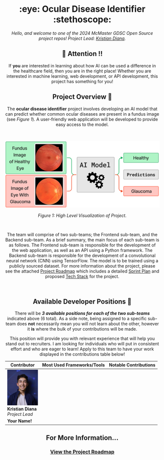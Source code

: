 <h1 align="center"> :eye: Ocular Disease Identifier :stethoscope:</h1>

<div align="center">


*Hello, and welcome to one of the 2024 McMaster GDSC Open Source project repos! Project Lead: [Kristian Diana](https://github.com/kristiandiana).*



## :loudspeaker: Attention :bangbang:

If **you** are interested in learning about how AI can be used a difference in the healthcare field, then you are in the right place! Whether you are interested in machine learning, web development, or API development, this project has something for you! 

## Project Overview :page_with_curl: 

The **ocular disease identifier** project involves developing an AI model that can predict whether common ocular diseases are present in a fundus image (see *Figure 1*). A user-friendly web application will be developed to provide easy access to the model.

<br/>

![Figure 1](./Documentation/images/Figure1.png)
<p align="center"><em>Figure 1: High Level Visualization of Project.</em></p>


<br/>

The team will comprise of two sub-teams; the Frontend sub-team, and the Backend sub-team. As a brief summary, the main focus of each sub-team is as follows. The Frontend sub-team is responsible for the development of the web application, as well as an API using a Python framework. The Backend sub-team is responsible for the development of a convolutional neural network (CNN) using TensorFlow. The model is to be trained using a publicly sourced dataset. For more information about the project, please see the attached [Project Roadmap](./PROJECT-ROADMAP.md) which includes a detailed [Sprint Plan](./PROJECT-ROADMAP.md#sprint-planning) and proposed [Tech Stack](./PROJECT-ROADMAP.md#tech-stack) for the project.

<br/>


## Available Developer Positions :busts_in_silhouette:

There will be ***3 available positions for each of the two sub-teams*** indicated above (6 total). As a side note, being assigned to a specific sub-team does **not** necessarily mean you will not learn about the other, however it **is** where the bulk of your contributions will be made. 

This position will provide you with relevant experience that will help you stand out to recruiters. I am looking for individuals who will put in consistent effort and who are eager to learn! Apply to this team to have your work displayed in the contributions table below!


| <div style="width:100px"> Contributor </div>                                                                   | Most Used Frameworks/Tools | Notable Contributions |
| -------------------------------------------------------------------------------------------------------------- | -------------------------- | --------------------- |
| <img src="Documentation/images/portrait-low-mb.png" alt="Kristian Diana" width="100"/> <br/> **Kristian Diana** <br/> <i/> Project Lead </i> |                            |                       |
| **Your Name!** |                |           |


## For More Information...
### [View the Project Roadmap](./PROJECT-ROADMAP.md)


</div>
